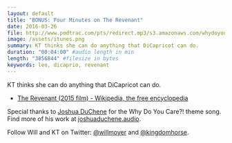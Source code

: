 ```yaml
---
layout: default
title: "BONUS: Four Minutes on The Revenant"
date: 2016-03-26
file: http://www.podtrac.com/pts/redirect.mp3/s3.amazonaws.com/whydoyoucare.fm/Why+Do+You+Care+-+BONUS+-+The+Revenant.mp3
image: /assets/itunes.png
summary: KT thinks she can do anything that DiCapricot can do.
duration: "00:04:00" #audio length in min
length: "3856844" #filesize in bytes
keywords: leo, dicaprio, revenant
---
```


KT thinks she can do anything that DiCapricot can do.

<ul>
  <li><a href="https://en.wikipedia.org/wiki/The_Revenant_(2015_film)">The Revenant (2015 film) - Wikipedia, the free encyclopedia</a></li>
</ul>

Special thanks to [Joshua DuChene](http://joshuaduchene.audio) for the Why Do You Care?! theme song. Find more of his work at [joshuaduchene.audio](http://joshuaduchene.audio).

Follow Will and KT on Twitter: [@willmoyer](https://twitter.com/willmoyer) and [@kingdomhorse](https://twitter.com/kingdomhorse). 